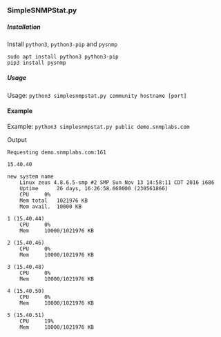 ### SimpleSNMPStat.py
##### Installation
Install `python3`, `python3-pip` and `pysnmp`
```
sudo apt install python3 python3-pip
pip3 install pysnmp
```

##### Usage
Usage: `python3 simplesnmpstat.py community hostname [port]`

#### Example
Example: `python3 simplesnmpstat.py public demo.snmplabs.com`

Output
```
Requesting demo.snmplabs.com:161

15.40.40

new system name
	Linux zeus 4.8.6.5-smp #2 SMP Sun Nov 13 14:58:11 CDT 2016 i686
	Uptime		26 days, 16:26:58.660000 (230561866)
	CPU		0%
	Mem total	1021976 KB
	Mem avail.	10000 KB

1 (15.40.44)
	CPU		0%
	Mem		10000/1021976 KB

2 (15.40.46)
	CPU		0%
	Mem		10000/1021976 KB

3 (15.40.48)
	CPU		0%
	Mem		10000/1021976 KB

4 (15.40.50)
	CPU		0%
	Mem		10000/1021976 KB

5 (15.40.51)
	CPU		19%
	Mem		10000/1021976 KB
```
